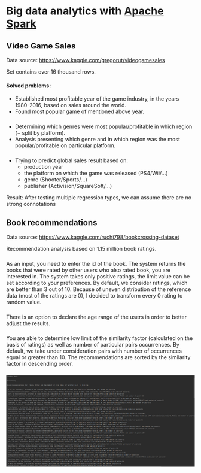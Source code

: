 # Big data analytics with [Apache Spark][sparklink]

## Video Game Sales
Data source: https://www.kaggle.com/gregorut/videogamesales

Set contains over 16 thousand rows. 
#### Solved problems:
- Established most profitable year of the game industry, in the years
   1980-2016, based on sales around the world.
- Found most popular game of mentioned above year.
###
- Determining which genres were most popular/profitable in which region (+ split by platform).
- Analysis presenting which genre and in which region was the most popular/profitable on particular platform.
###
- Trying to predict global sales result based on: 
  - production year
  - the platform on which the game was released (PS4/Wii/...)
  - genre (Shooter/Sports/...)
  - publisher (Activision/SquareSoft/...)
  
Result:
After testing multiple regression types,
we can assume there are no strong connotations
###
## Book recommendations
Data source: https://www.kaggle.com/ruchi798/bookcrossing-dataset

Recommendation analysis based on 1.15 million book ratings.
###
As an input, you need to enter the id of the book. The system returns the books 
that were rated by other users who also rated book, you are interested in. 
The system takes only positive ratings, the limit value can be set 
according to your preferences. By default, 
we consider ratings, which are better than 3 out of 10.
Because of uneven distribution of the reference data (most of the
 ratings are 0), I decided to transform every 0 rating to random value.
 
 ###
 There is an option to declare the age range of the users in order 
 to better adjust the results. 
 
 ###
You are able to determine low limit of the similarity factor 
(calculated on the basis of ratings) as well as number of particular 
pairs occurrences. By default, we take under consideration pairs with 
number of occurrences equal or greater than 10. 
The recommendations are sorted by the similarity factor in descending order.
###
![](media-readMe/1.png)

[sparklink]:https://spark.apache.org/
